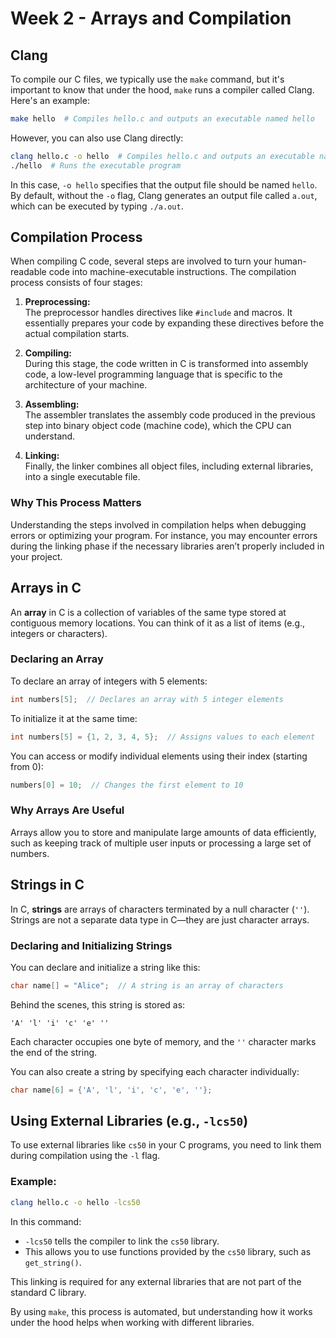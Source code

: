 # Week 2 - Arrays and Compilation

## Clang

To compile our C files, we typically use the `make` command, but it's important to know that under the hood, `make` runs a compiler called Clang. Here's an example:

```bash
make hello  # Compiles hello.c and outputs an executable named hello
```

However, you can also use Clang directly:

```bash
clang hello.c -o hello  # Compiles hello.c and outputs an executable named hello
./hello  # Runs the executable program
```

In this case, `-o hello` specifies that the output file should be named `hello`. By default, without the `-o` flag, Clang generates an output file called `a.out`, which can be executed by typing `./a.out`.

## Compilation Process

When compiling C code, several steps are involved to turn your human-readable code into machine-executable instructions. The compilation process consists of four stages:

1. **Preprocessing:**  
   The preprocessor handles directives like `#include` and macros. It essentially prepares your code by expanding these directives before the actual compilation starts.

2. **Compiling:**  
   During this stage, the code written in C is transformed into assembly code, a low-level programming language that is specific to the architecture of your machine.

3. **Assembling:**  
   The assembler translates the assembly code produced in the previous step into binary object code (machine code), which the CPU can understand.

4. **Linking:**  
   Finally, the linker combines all object files, including external libraries, into a single executable file.

### Why This Process Matters

Understanding the steps involved in compilation helps when debugging errors or optimizing your program. For instance, you may encounter errors during the linking phase if the necessary libraries aren’t properly included in your project.

## Arrays in C

An **array** in C is a collection of variables of the same type stored at contiguous memory locations. You can think of it as a list of items (e.g., integers or characters).

### Declaring an Array

To declare an array of integers with 5 elements:

```c
int numbers[5];  // Declares an array with 5 integer elements
```

To initialize it at the same time:

```c
int numbers[5] = {1, 2, 3, 4, 5};  // Assigns values to each element
```

You can access or modify individual elements using their index (starting from 0):

```c
numbers[0] = 10;  // Changes the first element to 10
```

### Why Arrays Are Useful

Arrays allow you to store and manipulate large amounts of data efficiently, such as keeping track of multiple user inputs or processing a large set of numbers.

## Strings in C

In C, **strings** are arrays of characters terminated by a null character (`' '`). Strings are not a separate data type in C—they are just character arrays.

### Declaring and Initializing Strings

You can declare and initialize a string like this:

```c
char name[] = "Alice";  // A string is an array of characters
```

Behind the scenes, this string is stored as:

```
'A' 'l' 'i' 'c' 'e' ' '
```

Each character occupies one byte of memory, and the `' '` character marks the end of the string.

You can also create a string by specifying each character individually:

```c
char name[6] = {'A', 'l', 'i', 'c', 'e', ' '};
```

## Using External Libraries (e.g., `-lcs50`)

To use external libraries like `cs50` in your C programs, you need to link them during compilation using the `-l` flag.

### Example:

```bash
clang hello.c -o hello -lcs50
```

In this command:

-   `-lcs50` tells the compiler to link the `cs50` library.
-   This allows you to use functions provided by the `cs50` library, such as `get_string()`.

This linking is required for any external libraries that are not part of the standard C library.

By using `make`, this process is automated, but understanding how it works under the hood helps when working with different libraries.
